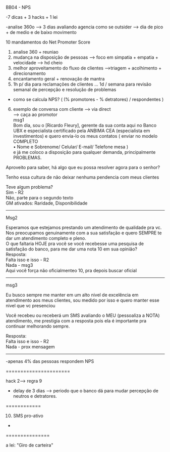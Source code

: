 BB04 - NPS  
  
-7 dicas + 3 hacks + 1 lei  
  
-analise 360o --> 3 dias avaliando agencia como se outsider --> dia de pico + de medio e de baixo movimento  
  
  
10 mandamentos do Net Promoter Score  
1) analise 360 + reuniao  
2) mudança na disposição de pessoas --> foco em simpatia + empatia + velocidade --> hd cheio  
3) melhor aproveitamento do fluxo de clientes -->triagem + acolhimento + direcionamento  
4) encantamento geral + renovação de mantra  
5) 1h p/ dia para reclamações de clientes ... 1d / semana para revisão semanal de percepção e resolução de problemas  
  
- como se calcula NPS? ( (% promotores - % detratores) / respondentes )  
  
6) exemplo de conversa com cliente --> via direct  
--> caça ao promotor  
msg1  
Bom dia, sou o [Ricardo Fleury], gerente da sua conta aqui no Banco UBX e especialista certificado pela ANBIMA CEA (especialista em investimentos) e quero envia-lo os meus contatos ( enviar no modelo COMPLETO  
• Nome e Sobrenome/ Celular/ E-mail/ Telefone mesa )  
e já me coloco a disposição para qualquer demanda, principalmente PROBLEMAS.  
  
Aproveito para saber, há algo que eu possa resolver agora para o senhor?  
  
Tenho essa cultura de não deixar nenhuma pendencia com meus clientes  
  
Teve algum problema?  
Sim - R2  
Não, parte para o segundo texto  
GM ativados: Raridade, Disponibilidade  
  
--------------  
Msg2  
  
Esperamos que estejamos prestando um atendimento de qualidade pra vc.  
Nos preocupamos genuinamente com a sua satisfação e quero SEMPRE te dar um atendimento completo e pleno.  
O que faltaria HOJE pra você se você recebesse uma pesquisa de satisfação do banco, para me dar uma nota 10 em sua opinião?  
Resposta:  
Falta isso e isso - R2  
Nada - msg3  
Aqui você força não oficialmenteo 10, pra depois buscar oficial  
  
------------------------  
  
msg3  
  
Eu busco sempre me manter em um alto nivel de excelência em atendimento aos meus clientes, sou medido por isso e quero manter esse nivel que vc presenciou  
  
Você recebeu ou receberá um SMS avaliando o MEU (pessoaliza a NOTA) atendimento, me prestigia com a resposta pois ela é importante pra continuar melhorando sempre.  
  
Resposta:  
Falta isso e isso - R2  
Nada - prox mensagem  
  
--------------  
  
-apenas 4% das pessoas respondem NPS  
  
======================  
  
hack 2--> regra 9  
  
- delay de 3 dias --> periodo que o banco dá para mudar percepção de neutros e detratores.  
  
============  
  
10) SMS pro-ativo  
-  
  
===============  
  
a lei: "Giro de carteira"